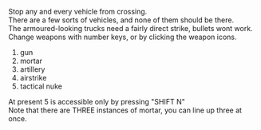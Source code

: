 Stop any and every vehicle from crossing.\
There are a few sorts of vehicles, and none of them should be there.\
The armoured-looking trucks need a fairly direct strike, bullets wont work.\
Change weapons with number keys, or by clicking the weapon icons.

1. gun
2. mortar
3. artillery
4. airstrike
5. tactical nuke

At present 5 is accessible only by pressing "SHIFT N"\
Note that there are THREE instances of mortar, you can line up three at once.
